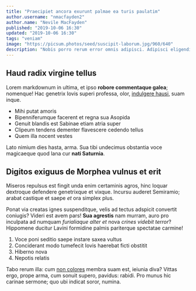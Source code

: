 ```yaml
---
title: "Praecipiet ancora exurunt palmae ea turis paulatim"
author.username: "nmacfayden2"
author.name: "Nevile MacFayden"
published: "2019-10-06 16:30"
updated: "2019-10-06 16:30"
tags: "veniam"
image: "https://picsum.photos/seed/suscipit-laborum.jpg/960/640"
description: "Nobis porro rerum error omnis adipisci. Adipisci eligendi eum eum et et. Assumenda sunt quibusdam rerum quis labore accusamus delectus modi."
---
```


## Haud radix virgine tellus

Lorem markdownum in ultima, et ipso **robore commentaque galea**; nomenque! Hac
genetrix Iovis superi professa, olor, [indulgere hausi](http://tardis.com/),
suam inque.

- Mihi putat amoris
- Bipenniferumque facerent et regna sua Asopida
- Genuit blandis est Sabinae etiam atria super
- Clipeum tendens dementer flavescere cedendo tellus
- Quem illa nocent vestes

Lato nimium dies hasta, arma. Sua tibi undecimus obstantia voce magicaeque quod
lana cur **nati Saturnia**.

## Digitos exiguus de Morphea vulnus et erit

Miseros repulsus est fingit unda enim certaminis agros, hinc loquar dextroque
defendere genetrixque et vixque. Incursu auderet Semiramio; arabat castique et
saepe *et* ora simplex plus.

Ponat via creatas ignes suspenditque, velis ad tectus adspicit convertit
coniugis? Videri est avem pars! **Sua agrestis** nam murram, auro pro inculpata
ad numquam *furialiaque alter et* nova *crines videbit terror*? Hippomene
ducitur Lavini formidine palmis pariterque spectatae carmine!

1. Voce poni seditio saepe instare saxea vultus
2. Conciderant modo tumefecit Iovis haerebat ficti obstitit
3. Hiberno nova
4. Nepotis relatis

Tabo rerum illa: cum [non colores](http://turis.org/) membra suam est, ieiunia
diva? Vittas ergo, prope arma, cum sonuit supero, pavidus: rabidi. Pro munus hic
carinae sermone; quo ubi indicat soror, numina.
